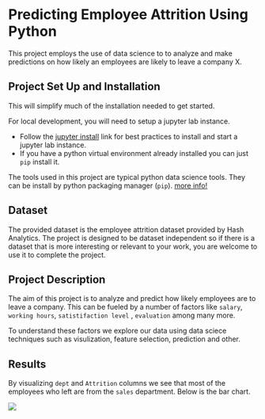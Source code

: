 # Predicting Employee Attrition Using Python 

This project employs the use of data science to to analyze and make predictions on how likely an employees are likely to leave a company X. 


## Project Set Up and Installation

This will simplify much of the installation needed to get started.


For local development, you will need to setup a jupyter lab instance.
* Follow the [jupyter install](https://jupyter.org/install.html) link for best practices to install and start a jupyter lab instance.
* If you have a python virtual environment already installed you can just `pip` install it.

The tools used in this project are typical python data science tools. They can be install by python packaging manager (`pip`). [more info!](https://pypi.org/project/pip/)



## Dataset
The provided dataset is the employee attrition dataset provided by Hash Analytics.
The project is designed to be dataset independent so if there is a dataset that is more interesting or relevant to your work, you are welcome to use it to complete the project.


## Project Description

The aim of this project is to analyze and predict how likely employees are to leave a company. This can be fueled by a number of factors like `salary`, `working hours`, `satistifaction level` , `evaluation` among many more. 

To understand these factors we explore our data using data sciece techniques such as visulization, feature selection, prediction and other.


## Results 

By visualizing `dept` and `Attrition` columns we see that most of the employees who left are from the `sales` department. Below is the bar chart.

![]('img/department_bar_chart.png')
